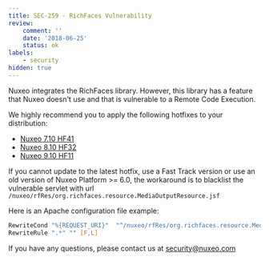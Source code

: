 ```yaml
---
title: SEC-259 - RichFaces Vulnerability
review:
    comment: ''
    date: '2018-06-25'
    status: ok
labels:
    - security
hidden: true
---
```

Nuxeo integrates the RichFaces library. However, this library has a feature that Nuxeo doesn't use and that is vulnerable to a Remote Code Execution.

We highly recommend you to apply the following hotfixes to your distribution:
- [Nuxeo 7.10 HF41](https://connect.nuxeo.com/nuxeo/site/marketplace/package/nuxeo-7.10-HF41)
- [Nuxeo 8.10 HF32](https://connect.nuxeo.com/nuxeo/site/marketplace/package/nuxeo-8.10-HF32)
- [Nuxeo 9.10 HF11](https://connect.nuxeo.com/nuxeo/site/marketplace/package/nuxeo-9.10-HF11)

If you cannot update to the latest hotfix, use a Fast Track version or use an old version of Nuxeo Platform >= 6.0, the workaround is to blacklist the vulnerable servlet with url `/nuxeo/rfRes/org.richfaces.resource.MediaOutputResource.jsf`

Here is an Apache configuration file example:

```bash
RewriteCond "%{REQUEST_URI}"  "^/nuxeo/rfRes/org.richfaces.resource.MediaOutputResource.jsf.*$"
RewriteRule ".*" "" [F,L]
```

If you have any questions, please contact us at [security@nuxeo.com](mailto:security@nuxeo.com)
